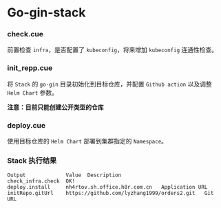 # Go-gin-stack

### check.cue
前置检查 `infra`，是否配置了 `kubeconfig`，将来增加 `kubeconfig` 连通性检查。

### init_repp.cue
将 `Stack` 的 `go-gin` 目录初始化到目标仓库，并配置 `Github action` 以及调整 `Helm Chart` 参数。

**注意：目前只能创建公开类型的仓库**

### deploy.cue
使用目标仓库的 `Helm Chart` 部署到集群指定的 `Namespace`。

### Stack 执行结果

```
Output             Value  Description                                                                                                                                                                    
check_infra.check  OK!                                                                                     
deploy.install     nh4rtov.sh.office.h8r.com.cn   Application URL                                                                                                           
initRepo.gitUrl    https://github.com/lyzhang1999/orders2.git   Git URL    
```